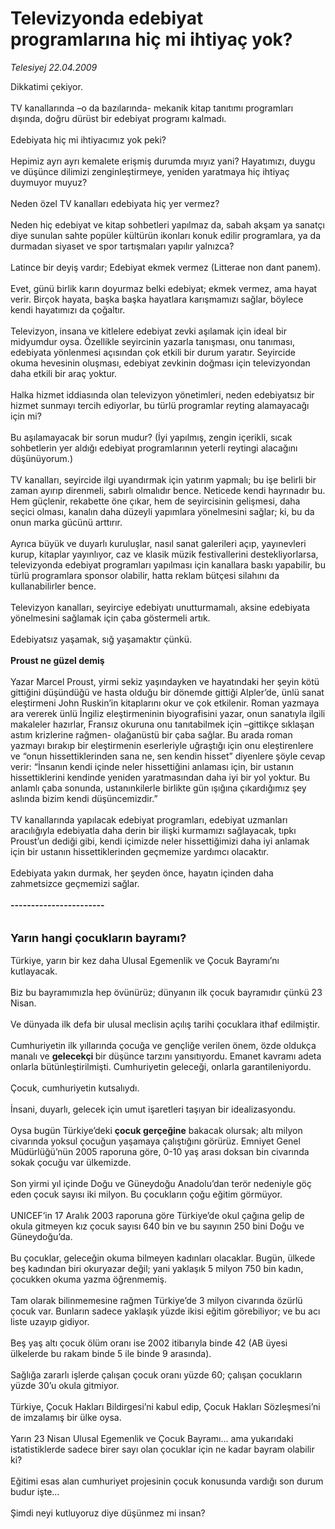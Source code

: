 # Televizyonda edebiyat programlarına hiç mi ihtiyaç yok?

*Telesiyej 22.04.2009*

<div class="taraf_structure_2col_1zq">
<div class="margen_n">



 <p>Dikkatimi çekiyor. <br/><br/>TV kanallarında –o da bazılarında- mekanik kitap tanıtımı programları dışında, doğru dürüst bir edebiyat programı kalmadı. <br/><br/>Edebiyata hiç mi ihtiyacımız yok peki? <br/><br/>Hepimiz ayrı ayrı kemalete erişmiş durumda mıyız yani? Hayatımızı, duygu ve düşünce dilimizi zenginleştirmeye, yeniden yaratmaya hiç ihtiyaç duymuyor muyuz? <br/><br/>Neden özel TV kanalları edebiyata hiç yer vermez? <br/><br/>Neden hiç edebiyat ve kitap sohbetleri yapılmaz da, sabah akşam ya sanatçı diye sunulan sahte popüler kültürün ikonları konuk edilir programlara, ya da durmadan siyaset ve spor tartışmaları yapılır yalnızca? <br/><br/>Latince bir deyiş vardır; Edebiyat ekmek vermez (Litterae non dant panem). <br/><br/>Evet, günü birlik karın doyurmaz belki edebiyat; ekmek vermez, ama hayat verir. Birçok hayata, başka başka hayatlara karışmamızı sağlar, böylece kendi hayatımızı da çoğaltır. <br/><br/>Televizyon, insana ve kitlelere edebiyat zevki aşılamak için ideal bir midyumdur oysa. Özellikle seyircinin yazarla tanışması, onu tanıması, edebiyata yönlenmesi açısından çok etkili bir durum yaratır. Seyircide okuma hevesinin oluşması, edebiyat zevkinin doğması için televizyondan daha etkili bir araç yoktur. <br/><br/>Halka hizmet iddiasında olan televizyon yönetimleri, neden edebiyatsız bir hizmet sunmayı tercih ediyorlar, bu türlü programlar reyting alamayacağı için mi? <br/><br/>Bu aşılamayacak bir sorun mudur? (İyi yapılmış, zengin içerikli, sıcak sohbetlerin yer aldığı edebiyat programlarının yeterli reytingi alacağını düşünüyorum.) <br/><br/>TV kanalları, seyircide ilgi uyandırmak için yatırım yapmalı; bu işe belirli bir zaman ayırıp direnmeli, sabırlı olmalıdır bence. Neticede kendi hayrınadır bu. Hem güçlenir, rekabette öne çıkar, hem de seyircisinin gelişmesi, daha seçici olması, kanalın daha düzeyli yapımlara yönelmesini sağlar; ki, bu da onun marka gücünü arttırır. <br/><br/>Ayrıca büyük ve duyarlı kuruluşlar, nasıl sanat galerileri açıp, yayınevleri kurup, kitaplar yayınlıyor, caz ve klasik müzik festivallerini destekliyorlarsa, televizyonda edebiyat programları yapılması için kanallara baskı yapabilir, bu türlü programlara sponsor olabilir, hatta reklam bütçesi silahını da kullanabilirler bence. <br/><br/>Televizyon kanalları, seyirciye edebiyatı unutturmamalı, aksine edebiyata yönelmesini sağlamak için çaba göstermeli artık. <br/><br/>Edebiyatsız yaşamak, sığ yaşamaktır çünkü.<b> <br/><br/>Proust ne güzel demiş</b> <br/><br/>Yazar Marcel Proust, yirmi sekiz yaşındayken ve hayatındaki her şeyin kötü gittiğini düşündüğü ve hasta olduğu bir dönemde gittiği Alpler’de, ünlü sanat eleştirmeni John Ruskin’in kitaplarını okur ve çok etkilenir. Roman yazmaya ara vererek ünlü İngiliz eleştirmeninin biyografisini yazar, onun sanatıyla ilgili makaleler hazırlar, Fransız okuruna onu tanıtabilmek için –gittikçe sıklaşan astım krizlerine rağmen- olağanüstü bir çaba sağlar. Bu arada roman yazmayı bırakıp bir eleştirmenin eserleriyle uğraştığı için onu eleştirenlere ve “onun hissettiklerinden sana ne, sen kendin hisset” diyenlere şöyle cevap verir: “İnsanın kendi içinde neler hissettiğini anlaması için, bir ustanın hissettiklerini kendinde yeniden yaratmasından daha iyi bir yol yoktur. Bu anlamlı çaba sonunda, ustanınkilerle birlikte gün ışığına çıkardığımız şey aslında bizim kendi düşüncemizdir.” <br/><br/>TV kanallarında yapılacak edebiyat programları, edebiyat uzmanları aracılığıyla edebiyatla daha derin bir ilişki kurmamızı sağlayacak, tıpkı Proust’un dediği gibi, kendi içimizde neler hissettiğimizi daha iyi anlamak için bir ustanın hissettiklerinden geçmemize yardımcı olacaktır. <br/><br/>Edebiyata yakın durmak, her şeyden önce, hayatın içinden daha zahmetsizce geçmemizi sağlar.<b> <br/><br/>-----------------------</b> <br/><br/><br/><font size="4"><strong>Yarın hangi çocukların bayramı?</strong></font> <br/><br/>Türkiye, yarın bir kez daha Ulusal Egemenlik ve Çocuk Bayramı’nı kutlayacak. <br/><br/>Biz bu bayramımızla hep övünürüz; dünyanın ilk çocuk bayramıdır çünkü 23 Nisan. <br/><br/>Ve dünyada ilk defa bir ulusal meclisin açılış tarihi çocuklara ithaf edilmiştir. <br/><br/>Cumhuriyetin ilk yıllarında çocuğa ve gençliğe verilen önem, özde oldukça manalı ve <b>gelecekçi </b>bir düşünce tarzını yansıtıyordu. Emanet kavramı adeta onlarla bütünleştirilmişti. Cumhuriyetin geleceği, onlarla garantileniyordu. <br/><br/>Çocuk, cumhuriyetin kutsalıydı. <br/><br/>İnsani, duyarlı, gelecek için umut işaretleri taşıyan bir idealizasyondu. <br/><br/>Oysa bugün Türkiye’deki <b>çocuk gerçeğine</b> bakacak olursak; altı milyon civarında yoksul çocuğun yaşamaya çalıştığını görürüz. Emniyet Genel Müdürlüğü’nün 2005 raporuna göre, 0-10 yaş arası doksan bin civarında sokak çocuğu var ülkemizde. <br/><br/>Son yirmi yıl içinde Doğu ve Güneydoğu Anadolu’dan terör nedeniyle göç eden çocuk sayısı iki milyon. Bu çocukların çoğu eğitim görmüyor. <br/><br/>UNICEF’in 17 Aralık 2003 raporuna göre Türkiye’de okul çağına gelip de okula gitmeyen kız çocuk sayısı 640 bin ve bu sayının 250 bini Doğu ve Güneydoğu’da. <br/><br/>Bu çocuklar, geleceğin okuma bilmeyen kadınları olacaklar. Bugün, ülkede beş kadından biri okuryazar değil; yani yaklaşık 5 milyon 750 bin kadın, çocukken okuma yazma öğrenmemiş. <br/><br/>Tam olarak bilinmemesine rağmen Türkiye’de 3 milyon civarında özürlü çocuk var. Bunların sadece yaklaşık yüzde ikisi eğitim görebiliyor; ve bu acı liste uzayıp gidiyor. <br/><br/>Beş yaş altı çocuk ölüm oranı ise 2002 itibarıyla binde 42 (AB üyesi ülkelerde bu rakam binde 5 ile binde 9 arasında). <br/><br/>Sağlığa zararlı işlerde çalışan çocuk oranı yüzde 60; çalışan çocukların yüzde 30’u okula gitmiyor. <br/><br/>Türkiye, Çocuk Hakları Bildirgesi’ni kabul edip, Çocuk Hakları Sözleşmesi’ni de imzalamış bir ülke oysa. <br/><br/>Yarın 23 Nisan Ulusal Egemenlik ve Çocuk Bayramı... ama yukarıdaki istatistiklerde sadece birer sayı olan çocuklar için ne kadar bayram olabilir ki? <br/><br/>Eğitimi esas alan cumhuriyet projesinin çocuk konusunda vardığı son durum budur işte... <br/><br/>Şimdi neyi kutluyoruz diye düşünmez mi insan? </p>

<br/>


<div id="taraf_not">
</div>

</div>


</div>
